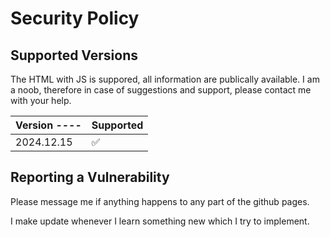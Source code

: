 # Security Policy

## Supported Versions

The HTML with JS is suppored, all information are publically available. I am a noob,
therefore in case of suggestions and support, please contact me with your help.

| Version ---- | Supported          |
| ------------ | ------------------ |
| 2024.12.15   | :white_check_mark: |

## Reporting a Vulnerability

Please message me if anything happens to any part of the github pages.

I make update whenever I learn something new which I try to implement.
